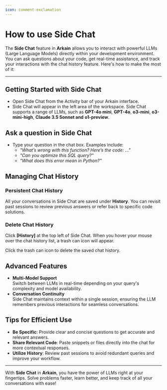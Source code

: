 ```yaml
---
icon: comment-exclamation
---
```


# How to use Side Chat

The **Side Chat** feature in **Arkain** allows you to interact with powerful LLMs (Large Language Models) directly within your development environment. You can ask questions about your code, get real-time assistance, and track your interactions with the chat history feature. Here's how to make the most of it:

***

## **Getting Started with Side Chat**

* Open Side Chat from the Activity bar of your Arkain interface.
* Side Chat will appear in the left area of the workspace. Side Chat supports a range of LLMs, such as **GPT-4o mini**, **GPT-4o**, **o3-mini**, **o3-mini-high**, **Claude 3.5 Sonnet and** **o1-preview**.

## Ask a question in Side Chat

* Type your question in the chat box. Examples include:
  * _"What’s wrong with this function? Here’s the code: ..."_
  * _"Can you optimize this SQL query?"_
  * _"What does this error mean in Python?"_



## **Managing Chat History**

### **Persistent Chat History**

All your conversations in Side Chat are saved under **History**. You can revisit past sessions to review previous answers or refer back to specific code solutions.



### Delete Chat History

Click **\[History]** at the top left of Side Chat. When you hover your mouse over the chat history list, a trash can icon will appear.&#x20;

Click the trash can icon to delete the saved chat history.

## **Advanced Features**

* **Multi-Model Support**\
  Switch between LLMs in real-time depending on your query's complexity and model availability.
* **Conversation Continuity**\
  Side Chat maintains context within a single session, ensuring the LLM remembers previous interactions for seamless conversations.

## **Tips for Efficient Use**

* **Be Specific**: Provide clear and concise questions to get accurate and relevant answers.
* **Share Relevant Code**: Paste snippets or files directly into the chat for more contextual responses.
* **Utilize History**: Review past sessions to avoid redundant queries and improve your workflow.

***

With **Side Chat** in **Arkain**, you have the power of LLMs right at your fingertips. Solve problems faster, learn better, and keep track of all your conversations with ease!&#x20;
